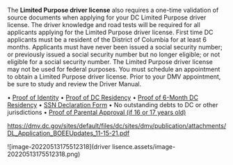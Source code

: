 The **Limited Purpose driver license** also requires a one-time validation of source documents when applying for your DC Limited Purpose driver license. The driver knowledge and road tests will be required for all applicants applying for the Limited Purpose driver license. First time DC applicants must be a resident of the District of Columbia for at least 6 months. Applicants must have never been issued a social security number; or previously issued a social security number but no longer eligible; or not eligible for a social security number. The Limited Purpose driver license may not be used for federal purposes. You must schedule an appointment to obtain a Limited Purpose driver license. Prior to your DMV appointment, be sure to study and review the Driver Manual.



• [Proof of Identity](https://dmv.dc.gov/node/1115407)
• [Proof of DC Residency](https://dmv.dc.gov/node/1115502)
• [Proof of 6-Month DC Residency](https://dmv.dc.gov/node/1115362)
• [SSN Declaration Form](http://dmv.dc.gov/page/social-security-number-declaration-limited-purpose-credential)
• No outstanding debts to DC or other jurisdictions
• [Proof of Parental Approval (if 16 or 17 years old)](https://dmv.dc.gov/publication/parental-consent-form-obtain-learner-permit-or-identification-card)





https://dmv.dc.gov/sites/default/files/dc/sites/dmv/publication/attachments/DL_Application_BOEEUpdates_11-15-21.pdf

![image-20220513175512318](driver lisence.assets/image-20220513175512318.png)

